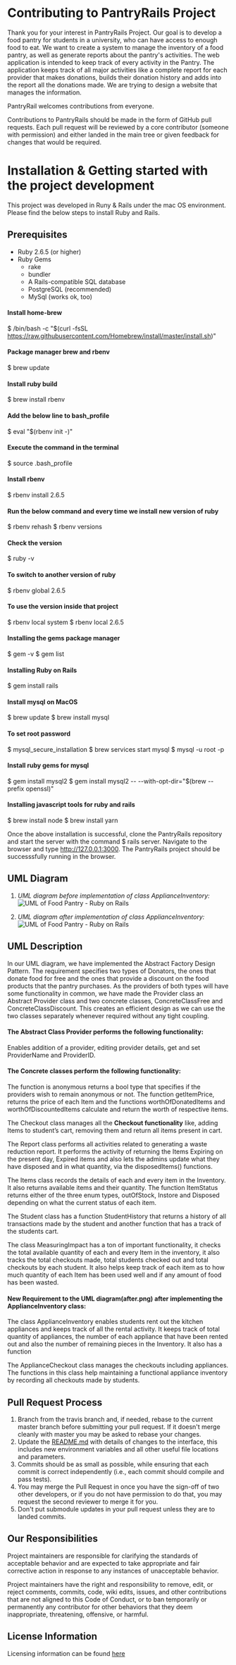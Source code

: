 
# Contributing to PantryRails Project

Thank you for your interest in PantryRails Project. Our goal is to develop a food pantry for students in a university, who can have access to enough food to eat. We want to create a system to manage the inventory of a food pantry, as well as generate reports about the pantry's activities. The web application is intended to keep track of every activity in the Pantry. The application keeps track of all major activities like a complete report for each provider that makes donations, builds their donation history and adds into the report all the donations made. We are trying to design a website that manages the information.

PantryRail welcomes contributions from everyone.

Contributions to PantryRails should be made in the form of GitHub pull requests. Each pull request will be reviewed by a core contributor (someone with permission) and either landed in the main tree or given feedback for changes that would be required.

# Installation & Getting started with the project development

This project was developed in Runy & Rails under the mac OS environment. Please find the below steps to install Ruby and Rails.

## Prerequisites

* Ruby 2.6.5 (or higher)
* Ruby Gems
  * rake
  * bundler
  * A Rails-compatible SQL database
  * PostgreSQL (recommended)
  * MySql (works ok, too)

#### Install home-brew
$ /bin/bash -c "$(curl -fsSL https://raw.githubusercontent.com/Homebrew/install/master/install.sh)"

#### Package manager brew and rbenv
$ brew update

#### Install ruby build
$ brew install rbenv

#### Add the below line to bash_profile
$ eval "$(rbenv init -)"

#### Execute the command in the terminal
$ source .bash_profile

#### Install rbenv
$ rbenv install 2.6.5

#### Run the below command and every time we install new version of ruby
$ rbenv rehash
$ rbenv versions

#### Check the version
$ ruby -v

#### To switch to another version of ruby
$ rbenv global 2.6.5

#### To use the version inside that project
$ rbenv local system
$ rbenv local 2.6.5

#### Installing the gems package manager
$ gem -v
$ gem list

#### Installing Ruby on Rails
$ gem install rails

####  Install mysql on MacOS
$ brew update
$ brew install mysql

####  To set root password
$ mysql_secure_installation
$ brew services start mysql
$ mysql -u root -p

#### Install ruby gems for mysql
$ gem install mysql2
$ gem install mysql2 -- --with-opt-dir="$(brew --prefix openssl)"

#### Installing javascript tools for ruby and rails
$ brew install node
$ brew install yarn

Once the above installation is successful, clone the PantryRails repository and start the server with the command $ rails server. Navigate to the browser and type http://127.0.0.1:3000. The PantryRails project should be successsfully running in the browser.

## UML Diagram
1. *UML diagram before implementation of class ApplianceInventory:*
![UML of Food Pantry - Ruby on Rails](docs/before.png "PantryRails - UML class diagram of Food Pantry before implementation of class ApplianceInventory")

2. *UML diagram after implementation of class ApplianceInventory:*
![UML of Food Pantry - Ruby on Rails](docs/after.png "PantryRails - UML class diagram of Food Pantry after implementation of class ApplianceInventory")

## UML Description

In our UML diagram, we have implemented the Abstract Factory Design Pattern. The requirement specifies two types of Donators, the ones that donate food for free and the ones that provide a discount on the food products that the pantry purchases.
As the providers of both types will have some functionality in common, we have made the Provider class an Abstract Provider class and two concrete classes, ConcreteClassFree and ConcreteClassDiscount. This creates an efficient design as we can use the two classes separately whenever required without any tight coupling.

#### The Abstract Class Provider performs the following functionality:
Enables addition of  a provider, editing provider details, get and set ProviderName and ProviderID.

#### The Concrete classes perform the following functionality:
The function is anonymous returns a bool type that specifies if the providers wish to remain anonymous or not.
The function getItemPrice, returns the price of each Item and the functions worthOfDonatedItems and worthOfDiscountedItems calculate and return the worth of respective items.

The Checkout class manages all the **Checkout functionality** like, adding Items to student’s cart, removing them and return all items present in cart.

The Report class performs all activities related to generating a waste reduction report. It performs the activity of returning the Items Expiring on the present day, Expired items and also lets the admins update what they have disposed and in what quantity, via the disposedItems() functions.

The Items class records the details of each and every item in the Inventory. It also returns available items and their quantity. The function ItemStatus returns either of the three enum types, outOfStock, Instore and Disposed depending on what the current status of each item.

The Student class has a function StudentHistory that returns a history of all transactions made by the student and another function that has a track of the students cart.

The class MeasuringImpact has a ton of important functionality, it checks the total available quantity of each and every Item in the inventory, it also tracks the total checkouts made, total students checked out and total checkouts by each student. It also helps keep track of each item as to how much quantity of each Item has been used well and if any amount of food has been wasted.

#### New Requirement to the UML diagram(after.png) after implementing the ApplianceInventory class:

The class ApplianceInventory enables students rent out the kitchen appliances and keeps track of all the rental activity. It keeps track of total quantity of appliances, the number of each appliance that have been rented out and also the number of remaining pieces in the Inventory. It also has a function


The ApplianceCheckout class manages the checkouts including appliances. The functions in this class help maintaining a functional appliance inventory by recording all checkouts made by students.

## Pull Request Process

1. Branch from the travis branch and, if needed, rebase to the current master branch before submitting your pull request. If it doesn't merge cleanly with master you may be asked to rebase your changes.
2. Update the [README.md](README.md) with details of changes to the interface, this includes new environment variables and all other useful file locations and parameters.
3. Commits should be as small as possible, while ensuring that each commit is correct independently (i.e., each commit should compile and pass tests).
4. You may merge the Pull Request in once you have the sign-off of two other developers, or if you do not have permission to do that, you may request the second reviewer to merge it for you.
5. Don't put submodule updates in your pull request unless they are to landed commits.

## Our Responsibilities

Project maintainers are responsible for clarifying the standards of acceptable behavior and are expected to take appropriate and fair corrective action in response to any instances of unacceptable behavior.

Project maintainers have the right and responsibility to remove, edit, or reject comments, commits, code, wiki edits, issues, and other contributions that are not aligned to this Code of Conduct, or to ban temporarily or permanently any contributor for other behaviors that they deem inappropriate, threatening, offensive, or harmful.

## License Information

Licensing information can be found [here](https://github.com/ChicoState/PantryRails/blob/travis/LICENSE)
